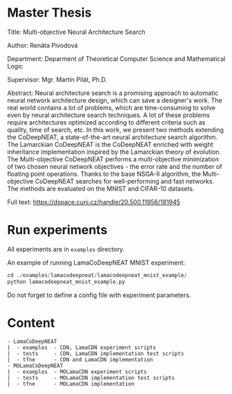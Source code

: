 # Master Thesis
Title: Multi-objective Neural Architecture Search

Author: Renáta Pivodová

Department: Deparment of Theoretical Computer Science and Mathematical Logic

Supervisor: Mgr. Martin Pilát, Ph.D.

Abstract: Neural architecture search is a promising approach to automatic neural network architecture design, which can save a designer's work. The real world contains a lot of problems, which are time-consuming to solve even by neural architecture search techniques. A lot of these problems require architectures optimized according to different criteria such as quality, time of search, etc. In this work, we present two methods extending the CoDeepNEAT, a state-of-the-art neural architecture search algorithm. The Lamarckian CoDeepNEAT is the CoDeepNEAT enriched with weight inheritance implementation inspired by the Lamarckian theory of evolution. The Multi-objective CoDeepNEAT performs a multi-objective minimization of two chosen neural network objectives - the error rate and the number of floating point operations. Thanks to the base NSGA-II algorithm, the Multi-objective CoDeepNEAT searches for well-performing and fast networks. The methods are evaluated on the MNIST and CIFAR-10 datasets. 

Full text: https://dspace.cuni.cz/handle/20.500.11956/181945

# Run experiments
All experiments are in `examples` directory.

An example of running LamaCoDeepNEAT MNIST experiment:

```python
cd ./examples/lamacodeepneat/lamacodeepneat_mnist_example/
python lamacodeepneat_mnist_example.py
```
 Do not forget to define a config file with experiment parameters. 
 
 # Content
 ```
 - LamaCoDeepNEAT
 |  - examples  - CDN, LamaCDN experiment scripts
 |  - tests     - CDN, LamaCDN implementation test scripts
 |  - tfne      - CDN and LamaCDN implementation
 - MOLamaCoDeepNEAT
 |  - examples  - MOLamaCDN experiment scripts
 |  - tests     - MOLamaCDN implementation test scripts
 |  - tfne      - MOLamaCDN implementation
 ```

